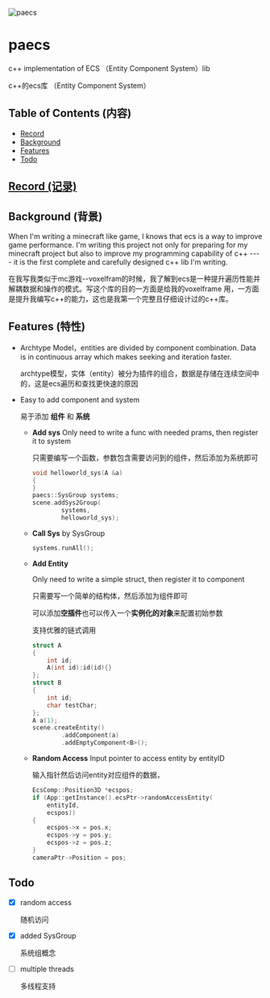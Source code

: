 

![paecs](https://hanbaoaaa.xyz/tuchuang/images/2021/06/25/paecs.png)

# paecs

c++ implementation of ECS （Entity Component System）lib

c++的ecs库 （Entity Component System）

## Table of Contents (内容)

- [Record](./records/record.md)
- [Background](#Background)
- [Features](#Features)
- [Todo](#Todo)

## [Record (记录)](./records/record.md)

## Background (背景)

When I'm writing a minecraft like game, I knows that ecs is a way to improve game performance. I'm writing this project not only for preparing for my minecraft project but also to improve my programming capability of c++  ---- it is the first complete and carefully designed c++ lib I'm writing.

在我写我类似于mc游戏--voxelfram的时候，我了解到ecs是一种提升遍历性能并解耦数据和操作的模式。写这个库的目的一方面是给我的voxelframe 用，一方面是提升我编写c++的能力，这也是我第一个完整且仔细设计过的c++库。

## Features (特性)

- Archtype Model，entities are divided by component combination. Data is in continuous array which makes seeking and iteration faster.

  archtype模型，实体（entity）被分为插件的组合，数据是存储在连续空间中的，这是ecs遍历和查找更快速的原因

- Easy to add component and system

  易于添加 **组件** 和 **系统**

  - **Add sys** Only need to write a func with needed prams, then register it to system
  
    只需要编写一个函数，参数包含需要访问到的组件，然后添加为系统即可
  
    ```c++
    void helloworld_sys(A &a)
    {
    }
    paecs::SysGroup systems;
    scene.addSys2Group(
            systems,
            helloworld_sys);
    ```
  
  - **Call Sys** by SysGroup
  
    ```c++
    systems.runAll();
    ```
  
  - **Add Entity** 
  
    Only need to write a simple struct, then register it to component
    
    只需要写一个简单的结构体，然后添加为组件即可
    
    可以添加**空插件**也可以传入一个**实例化的对象**来配置初始参数
    
    支持优雅的链式调用
    
    ```c++
    struct A
    {
        int id;
        A(int id):id(id){}
    };
    struct B
    {
        int id;
        char testChar;
    };
    A a(1);
    scene.createEntity()
            .addComponent(a)
            .addEmptyComponent<B>();
    ```
    
  - **Random Access** Input pointer to access entity by entityID
  
    输入指针然后访问entity对应组件的数据，
    
    ```c++
    EcsComp::Position3D *ecspos;
    if (App::getInstance().ecsPtr->randomAccessEntity(
        entityId,
        ecspos))
    {
        ecspos->x = pos.x;
        ecspos->y = pos.y;
        ecspos->z = pos.z;
    }
    cameraPtr->Position = pos;
    ```
    

## Todo

- [x] random access

  随机访问

- [x] added SysGroup

  系统组概念

- [ ] multiple threads 

  多线程支持